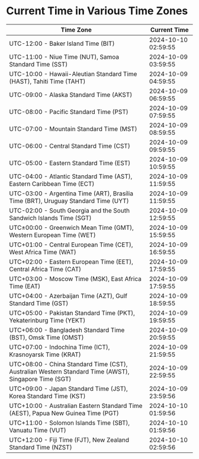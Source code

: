 # Current Time in Various Time Zones

| Time Zone | Current Time |
|-----------|--------------|
| UTC-12:00 - Baker Island Time (BIT) | 2024-10-10 02:59:55 |
| UTC-11:00 - Niue Time (NUT), Samoa Standard Time (SST) | 2024-10-09 03:59:55 |
| UTC-10:00 - Hawaii-Aleutian Standard Time (HAST), Tahiti Time (TAHT) | 2024-10-09 04:59:55 |
| UTC-09:00 - Alaska Standard Time (AKST) | 2024-10-09 06:59:55 |
| UTC-08:00 - Pacific Standard Time (PST) | 2024-10-09 07:59:55 |
| UTC-07:00 - Mountain Standard Time (MST) | 2024-10-09 08:59:55 |
| UTC-06:00 - Central Standard Time (CST) | 2024-10-09 09:59:55 |
| UTC-05:00 - Eastern Standard Time (EST) | 2024-10-09 10:59:55 |
| UTC-04:00 - Atlantic Standard Time (AST), Eastern Caribbean Time (ECT) | 2024-10-09 11:59:55 |
| UTC-03:00 - Argentina Time (ART), Brasília Time (BRT), Uruguay Standard Time (UYT) | 2024-10-09 11:59:55 |
| UTC-02:00 - South Georgia and the South Sandwich Islands Time (SGT) | 2024-10-09 12:59:55 |
| UTC±00:00 - Greenwich Mean Time (GMT), Western European Time (WET) | 2024-10-09 15:59:55 |
| UTC+01:00 - Central European Time (CET), West Africa Time (WAT) | 2024-10-09 16:59:55 |
| UTC+02:00 - Eastern European Time (EET), Central Africa Time (CAT) | 2024-10-09 17:59:55 |
| UTC+03:00 - Moscow Time (MSK), East Africa Time (EAT) | 2024-10-09 17:59:55 |
| UTC+04:00 - Azerbaijan Time (AZT), Gulf Standard Time (GST) | 2024-10-09 18:59:55 |
| UTC+05:00 - Pakistan Standard Time (PKT), Yekaterinburg Time (YEKT) | 2024-10-09 19:59:55 |
| UTC+06:00 - Bangladesh Standard Time (BST), Omsk Time (OMST) | 2024-10-09 20:59:55 |
| UTC+07:00 - Indochina Time (ICT), Krasnoyarsk Time (KRAT) | 2024-10-09 21:59:55 |
| UTC+08:00 - China Standard Time (CST), Australian Western Standard Time (AWST), Singapore Time (SGT) | 2024-10-09 22:59:55 |
| UTC+09:00 - Japan Standard Time (JST), Korea Standard Time (KST) | 2024-10-09 23:59:56 |
| UTC+10:00 - Australian Eastern Standard Time (AEST), Papua New Guinea Time (PGT) | 2024-10-10 01:59:56 |
| UTC+11:00 - Solomon Islands Time (SBT), Vanuatu Time (VUT) | 2024-10-10 01:59:56 |
| UTC+12:00 - Fiji Time (FJT), New Zealand Standard Time (NZST) | 2024-10-10 02:59:56 |
